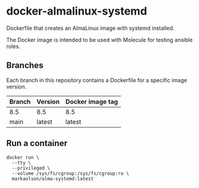 # docker-almalinux-systemd

Dockerfile that creates an AlmaLinux image with systemd installed.

The Docker image is intended to be used with Molecule for testing ansible roles.

## Branches

Each branch in this repository contains a Dockerfile for a specific image version.

| Branch | Version | Docker image tag |
| ------ | ------- | ---------------- |
| 8.5    | 8.5     | 8.5              |
| main   | latest  | latest           |


## Run a container

```
docker run \
  --tty \
  --privileged \
  --volume /sys/fs/cgroup:/sys/fs/cgroup:ro \
  markaolson/alma-systemd:latest
```
